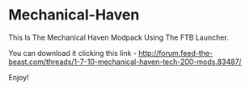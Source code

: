 # Mechanical-Haven
This Is The Mechanical Haven Modpack Using The FTB Launcher.

You can download it clicking this link - http://forum.feed-the-beast.com/threads/1-7-10-mechanical-haven-tech-200-mods.83487/

Enjoy!

